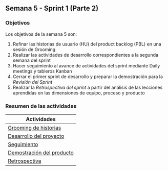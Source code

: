 ## Semana 5 - Sprint 1 (Parte 2)

### Objetivos

Los objetivos de la semana 5 son:

1. Refinar las historias de usuario (HU) del product backlog (PBL) en una sesión de Grooming
2. Realizar las actividades de desarrollo correspondientes a la segunda semana del sprint
3. Hacer seguimiento al avance de actividades del sprint mediante Daily meetings y tableros Kanban
4. Cerrar el primer sprint de desarrollo y preparar la demostración para la *Revisión del Sprint*
5. Realizar la *Retrospectiva del sprint* a partir del análisis de las lecciones aprendidas en las dimensiones de equipo, proceso y producto
 
### Resumen de las actividades

| Actividades   |
|---------------|
|[Grooming de historias](https://avargas20.github.io/MISW-Procesos/semanas/semana5/s5_grooming)  |
|[Desarrollo del proyecto](https://avargas20.github.io/MISW-Procesos/semanas/semana5/s5_desarrollo)|
|[Seguimiento](https://avargas20.github.io/MISW-Procesos/semanas/semana5/s5_seguimiento)|
|[Demostración del producto](https://avargas20.github.io/MISW-Procesos/semanas/semana5/s5_demo)|
|[Retrospectiva](https://avargas20.github.io/MISW-Procesos/semanas/semana5/s5_retrospectiva)|
